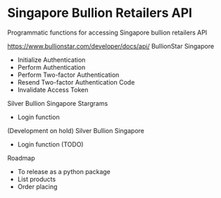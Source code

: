   # Singapore Bullion Retailers API

Programmatic functions for accessing Singapore bullion retailers API

https://www.bullionstar.com/developer/docs/api/
BullionStar Singapore
- Initialize Authentication
- Perform Authentication
- Perform Two-factor Authentication
- Resend Two-factor Authentication Code
- Invalidate Access Token


Silver Bullion Singapore Stargrams
- Login function


(Development on hold)
Silver Bullion Singapore
- Login function (TODO)



Roadmap
- To release as a python package
- List products
- Order placing

